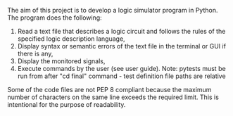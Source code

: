 The aim of this project is to develop a logic simulator program in Python. The program does the following:
1. Read a text file that describes a logic circuit and follows the rules of the specified logic description language,
2. Display syntax or semantic errors of the text file in the terminal or GUI if there is any,
3. Display the monitored signals,
4. Execute commands by the user (see user guide). 
Note: pytests must be run from after "cd final" command - test definition file paths are relative

Some of the code files are not PEP 8 compliant because the maximum number of characters on the same line exceeds the required
limit. This is intentional for the purpose of readability.
